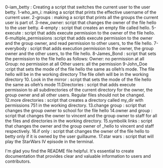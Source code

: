 0-iam_betty :	Creating a script that switches the current user to the user betty.
1-who_am_i: 	making a script that prints the effective username of the current user.
2-groups :	making a script that prints all the groups the current user is part of.
3-new_owner:	script that changes the owner of the file hello to the user betty.
4-empty :	script that creates an empty file called hello.
5-execute :	script that adds execute permission to the owner of the file hello.
6-multiple_permissions	  :script that adds execute permission to the owner and the group owner, and read permission to other users, to the file hello.
7-everybody :		  script that adds execution permission to the owner, the group owner and the other users, to the file hello.
8-James_Bond 		  : script that sets the permission to the file hello as follows:
			  Owner: no permission at all
			  Group: no permission at all
			  Other users: all the permission
9-John_Doe		  :cript that sets the mode of the file hello the same as olleh’s mode.
			  The file hello will be in the working directory
			  The file olleh will be in the working directory
10. Look in the mirror : script that sets the mode of the file hello the same as olleh’s mode
11.Directories :         script that adds execute permission to all subdirectories of the current directory for the owner, the group owner and all other users.
	       		 Regular files should not be changed.
12.more directories : script that creates a directory called my_dir with permissions 751 in the working directory.
13.change group :     script that changes the group owner to school for the file hello
14.owner and group :  script that changes the owner to vincent and the group owner to staff for all the files and directories in the working directory.
15.symbolik links :   script that changes the owner and the group owner of _hello to vincent and staff respectively.
16.if only : 	      script that changes the owner of the file hello to betty only if it is owned by the user guillaume.
17.star wars : 	      script that will play the StarWars IV episode in the terminal.


I'm glad you find the README file helpful. It's essential to create documentation that provides clear and valuable information to users and contributors.